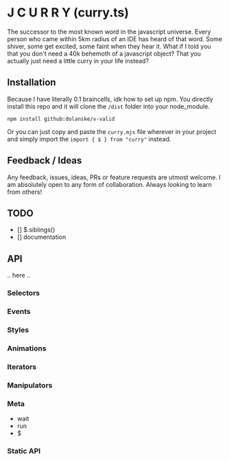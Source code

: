 # J C U R R Y (curry.ts)

The successor to the most known word in the javascript universe. Every person who came within 5km radius of an IDE has heard of that word. Some shiver, some get excited, some faint when they hear it. What if I told you that you don't need a 40k behemoth of a javascript object? That you actually just need a little curry in your life instead?

## Installation

Because I have literally 0.1 braincells, idk how to set up npm. You directly install this repo and it will clone the `/dist` folder into your node_module.

 `npm install github:dolanske/v-valid`

Or you can just copy and paste the `curry.mjs` file wherever in your project and simply import the `import { $ } from "curry"` instead.

## Feedback / Ideas

Any feedback, issues, ideas, PRs or feature requests are utmost welcome. I am absolutely open to any form of collaboration. Always looking to learn from others!

## TODO

- [] $.siblings()
- [] documentation

## API

.. here ..

### Selectors

### Events

### Styles

### Animations

### Iterators

### Manipulators

### Meta

- wait
- run
- $

### Static API